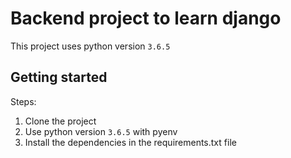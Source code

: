 # Backend project to learn django

This project uses python version `3.6.5`

## Getting started

Steps:

1. Clone the project
2. Use python version `3.6.5` with pyenv
3. Install the dependencies in the requirements.txt file
